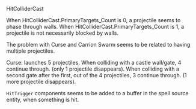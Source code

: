 HitColliderCast

When HitColliderCast.PrimaryTargets_Count is 0, a projectile seems to phase through walls.
When HitColliderCast.PrimaryTargets_Count is 1, a projectile is not necessarily blocked by walls.


The problem with Curse and Carrion Swarm seems to be related to having multiple projectiles.

Curse: launches 5 projectiles. When colliding with a castle wall/gate, 4 continue through. (only 1 projectile disappears).
When colliding with a second gate after the first, out of the 4 projectiles, 3 continue through. (1 more projectile disappears).


`HitTrigger` components seems to be added to a buffer in the spell source entity, when something is hit.

